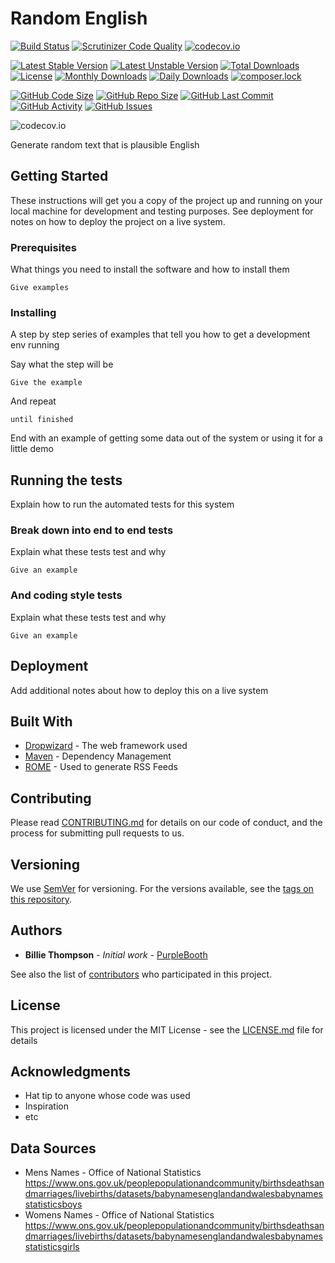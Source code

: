 # Random English
[![Build Status](https://travis-ci.org/gordonbanderson/random_english.svg?branch=master)](https://travis-ci.org/gordonbanderson/random_english)
[![Scrutinizer Code Quality](https://scrutinizer-ci.com/g/gordonbanderson/random_english/badges/quality-score.png?b=master)](https://scrutinizer-ci.com/g/gordonbanderson/random_english/?branch=master)
[![codecov.io](https://codecov.io/github/gordonbanderson/random_english/coverage.svg?branch=master)](https://codecov.io/github/gordonbanderson/random_english?branch=master)


[![Latest Stable Version](https://poser.pugx.org/suilven/random-english/version)](https://packagist.org/packages/suilven/random-english)
[![Latest Unstable Version](https://poser.pugx.org/suilven/random-english/v/unstable)](//packagist.org/packages/suilven/random-english)
[![Total Downloads](https://poser.pugx.org/suilven/random-english/downloads)](https://packagist.org/packages/suilven/random-english)
[![License](https://poser.pugx.org/suilven/random-english/license)](https://packagist.org/packages/suilven/random-english)
[![Monthly Downloads](https://poser.pugx.org/suilven/random-english/d/monthly)](https://packagist.org/packages/suilven/random-english)
[![Daily Downloads](https://poser.pugx.org/suilven/random-english/d/daily)](https://packagist.org/packages/suilven/random-english)
[![composer.lock](https://poser.pugx.org/suilven/random-english/composerlock)](https://packagist.org/packages/suilven/random-english)

[![GitHub Code Size](https://img.shields.io/github/languages/code-size/gordonbanderson/random_english)](https://github.com/gordonbanderson/random_english)
[![GitHub Repo Size](https://img.shields.io/github/repo-size/gordonbanderson/random_english)](https://github.com/gordonbanderson/random_english)
[![GitHub Last Commit](https://img.shields.io/github/last-commit/gordonbanderson/random_english)](https://github.com/gordonbanderson/random_english)
[![GitHub Activity](https://img.shields.io/github/commit-activity/m/gordonbanderson/random_english)](https://github.com/gordonbanderson/random_english)
[![GitHub Issues](https://img.shields.io/github/issues/gordonbanderson/random_english)](https://github.com/gordonbanderson/random_english/issues)

![codecov.io](https://codecov.io/github/gordonbanderson/random_english/branch.svg?branch=master)

Generate random text that is plausible English

## Getting Started

These instructions will get you a copy of the project up and running on your local machine for development and testing purposes. See deployment for notes on how to deploy the project on a live system.

### Prerequisites

What things you need to install the software and how to install them

```
Give examples
```

### Installing

A step by step series of examples that tell you how to get a development env running

Say what the step will be

```
Give the example
```

And repeat

```
until finished
```

End with an example of getting some data out of the system or using it for a little demo

## Running the tests

Explain how to run the automated tests for this system

### Break down into end to end tests

Explain what these tests test and why

```
Give an example
```

### And coding style tests

Explain what these tests test and why

```
Give an example
```

## Deployment

Add additional notes about how to deploy this on a live system

## Built With

* [Dropwizard](http://www.dropwizard.io/1.0.2/docs/) - The web framework used
* [Maven](https://maven.apache.org/) - Dependency Management
* [ROME](https://rometools.github.io/rome/) - Used to generate RSS Feeds

## Contributing

Please read [CONTRIBUTING.md](https://gist.github.com/PurpleBooth/b24679402957c63ec426) for details on our code of conduct, and the process for submitting pull requests to us.

## Versioning

We use [SemVer](http://semver.org/) for versioning. For the versions available, see the [tags on this repository](https://github.com/your/project/tags). 

## Authors

* **Billie Thompson** - *Initial work* - [PurpleBooth](https://github.com/PurpleBooth)

See also the list of [contributors](https://github.com/your/project/contributors) who participated in this project.

## License

This project is licensed under the MIT License - see the [LICENSE.md](LICENSE.md) file for details

## Acknowledgments

* Hat tip to anyone whose code was used
* Inspiration
* etc


## Data Sources

* Mens Names - Office of National Statistics https://www.ons.gov.uk/peoplepopulationandcommunity/birthsdeathsandmarriages/livebirths/datasets/babynamesenglandandwalesbabynamesstatisticsboys
* Womens Names - Office of National Statistics https://www.ons.gov.uk/peoplepopulationandcommunity/birthsdeathsandmarriages/livebirths/datasets/babynamesenglandandwalesbabynamesstatisticsgirls
